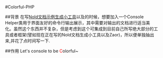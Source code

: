 #Colorful-PHP

##背景
在写[Nold文档示例生成小工具](https://github.com/yinggaozhen/nold)以及的时候，想要加入一个Console Helper类用于界面友好的命令行输出展示，其中需要对输出的文档进行适当美化。虽然这个东西并不复杂，但是考虑到这个可集成到目前自己所写绝大部分的工具或者框架(譬如现在正在写的Nold文档生成小工具以及Zaor)，所以便单独抽出来,并花了点时间写一下.

##作用
Let's console to be <font color='red'>C</font>olorful~



